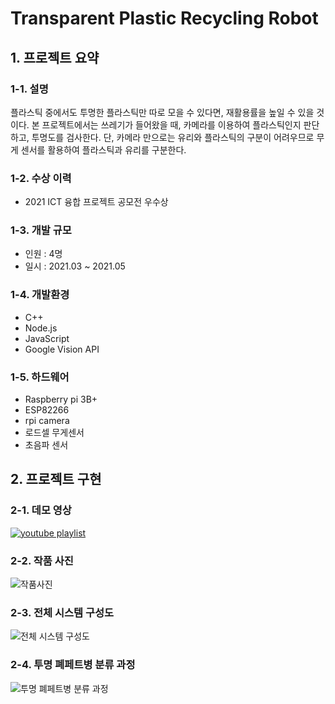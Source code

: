 # Transparent Plastic Recycling Robot
## 1. 프로젝트 요약
### 1-1. 설명
플라스틱 중에서도 투명한 플라스틱만 따로 모을 수 있다면, 재활용률을 높일 수 있을 것이다.
본 프로젝트에서는 쓰레기가 들어왔을 때, 카메라를 이용하여 플라스틱인지 판단하고, 투명도를 검사한다. 단, 카메라 만으로는 유리와 플라스틱의 구분이 어려우므로 무게 센서를 활용하여 플라스틱과 유리를 구분한다.
### 1-2. 수상 이력
- 2021 ICT 융합 프로젝트 공모전 우수상
### 1-3. 개발 규모
- 인원 : 4명
- 일시 : 2021.03 ~ 2021.05
### 1-4. 개발환경
- C++
- Node.js
- JavaScript
- Google Vision API
### 1-5. 하드웨어
- Raspberry pi 3B+
- ESP82266
- rpi camera
- 로드셀 무게센서
- 초음파 센서

## 2. 프로젝트 구현
### 2-1. 데모 영상
[![youtube playlist](http://img.youtube.com/vi/KMXNRqNWe4/0.jpg)](https://www.youtube.com/playlist?list=PLx5EbqT-6Y08yqIOMzT9wz_smV_qlpFhX)
### 2-2. 작품 사진
![작품사진](https://github.com/Ohsechan/transparent_plastic_recycling_robot/assets/77317210/6466b145-7edc-47ed-a163-287bc5f5a7bc)
### 2-3. 전체 시스템 구성도
![전체 시스템 구성도](https://github.com/Ohsechan/transparent_plastic_recycling_robot/assets/77317210/8babe390-7c01-474f-a8a6-e3e8e5c8c39e)
### 2-4. 투명 폐페트병 분류 과정
![투명 폐페트병 분류 과정](https://github.com/Ohsechan/transparent_plastic_recycling_robot/assets/77317210/5e523647-1e76-46d4-9de9-6770a91d1d3e)
